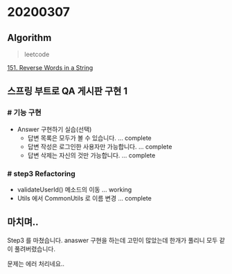 # 20200307

## Algorithm
> leetcode  

[151. Reverse Words in a String](https://github.com/Hyune-c/algorithm/tree/master/src/main/java/leetcode/reversewordsinastring)

## 스프링 부트로 QA 게시판 구현 1
### # 기능 구현
- Answer 구현하기 실습(선택) 
    - 답변 목록은 모두가 볼 수 있습니다. ... complete
    - 답변 작성은 로그인한 사용자만 가능합니다. ... complete
    - 답변 삭제는 자신의 것만 가능합니다. ... complete

### # step3 Refactoring
    
- validateUserId() 메소드의 이동 ... working
- Utils 에서 CommonUtils 로 이름 변경 ... complete 
    
    
## 마치며.. 
Step3 를 마쳤습니다. anaswer 구현을 하는데 고민이 많았는데 한개가 풀리니 모두 같이 풀려버렸습니다.

문제는 에러 처리네요.. 
